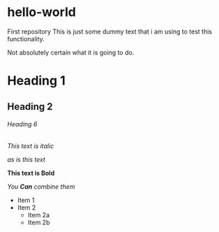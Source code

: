 # hello-world
First repository
This is just some dummy text that i am using to test this functionality.

Not absolutely certain what it is going to do. 

# Heading 1
## Heading 2
###### Heading 6


*This text is italic*

_as is this text_

**This text is Bold**

_You **Can** combine them_

* Item 1
* Item 2
  * Item 2a
  * Item 2b
